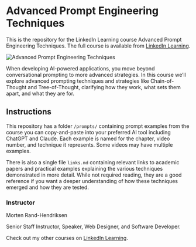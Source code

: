 # Advanced Prompt Engineering Techniques
This is the repository for the LinkedIn Learning course Advanced Prompt Engineering Techniques. The full course is available from [LinkedIn Learning][URL-lil-course].

![Advanced Prompt Engineering Techniques][URL-lil-thumbnail]

When developing AI-powered applications, you move beyond conversational prompting to more advanced strategies. In this course we’ll explore advanced prompting techniques and strategies like Chain-of-Thought and Tree-of-Thought, clarifying how they work, what sets them apart, and what they are for.

## Instructions
This repository has a folder `/prompts/` containing prompt examples from the course you can copy-and-paste into your preferred AI tool including ChatGPT and Claude. Each example is named for the chapter, video number, and technique it represents. Some videos may have multiple examples.

There is also a single file `links.md` containing relevant links to academic papers and practical examples explaining the various techniques demonstrated in more detail. While not required reading, they are a good reference if you want a deeper understanding of how these techniques emerged and how they are tested.

### Instructor

Morten Rand-Hendriksen 
                            
Senior Staff Instructor, Speaker, Web Designer, and Software Developer.

                            


Check out my other courses on [LinkedIn Learning][URL-instructor-home].

[URL-lil-course]: https://www.linkedin.com/learning/advanced-prompt-engineering-techniques
[URL-lil-thumbnail]: https://media.licdn.com/dms/image/D4D0DAQH9KTCG05_2Tg/learning-public-crop_675_1200/0/1699395755510?e=2147483647&v=beta&t=FldZTBwFQy-ewhsoejRyfkf-2FZIq0Tku0NOtwEHtAg
[URL-instructor-home]: https://www.linkedin.com/learning/instructors/morten-rand-hendriksen
